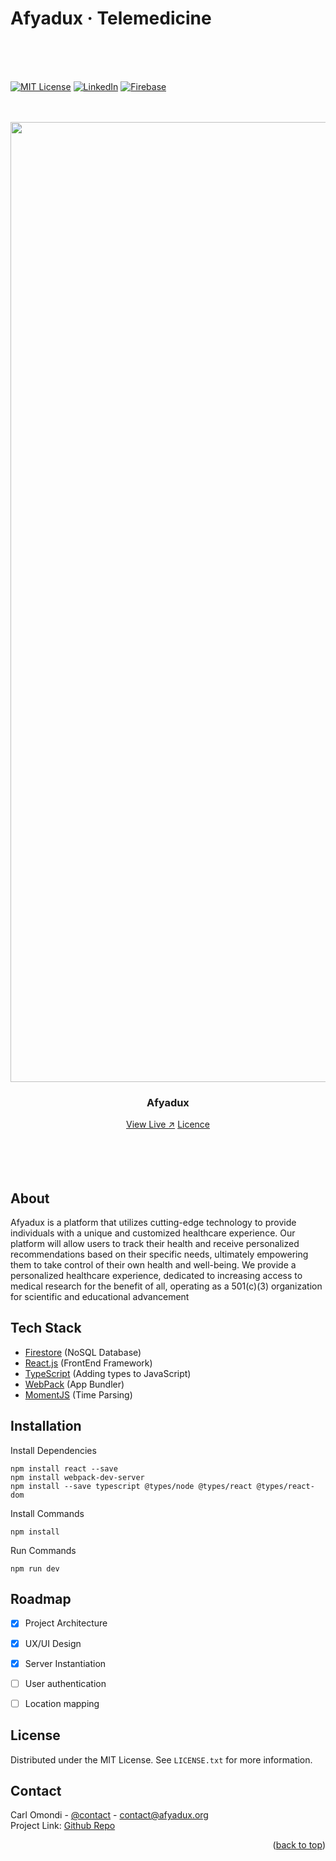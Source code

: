 
<!-- PROJECT LOGO -->
# Afyadux · Telemedicine
<br>
<br>
<br>

[![MIT License][license-shield]][license]
[![LinkedIn][linkedin-shield]][linkedin]
[![Firebase][firebase-shield]][firebase]

<br>
<br>

<div align="center">

  <img width="1536" alt="project" src="https://github.com/afyadux/.github/assets/98195031/1ab63596-99dc-4fa1-9b09-7da6c9b7d168.png">

  <h3 align="center">Afyadux</h3>

  <div align="center">
    <a target="_blank" href="https://alpha.afyadux.org">View Live &#8599;</a>
    <a href="https://github.com/afyadux/.github/blob/main/LICENSE">Licence</a>
  </div>

</div>
<br>


<br>
<br>
<br>

## About


Afyadux is a platform that utilizes cutting-edge technology to provide individuals with a unique and customized healthcare experience. Our platform will allow users to track their health and receive personalized recommendations based on their specific needs, ultimately empowering them to take control of their own health and well-being. We provide a personalized healthcare experience, dedicated to increasing access to medical research for the benefit of all, operating as a 501(c)(3) organization for scientific and educational advancement


## Tech Stack

* [Firestore](https://firebase.google.com/products/firestore) (NoSQL Database)
* [React.js](https://reactjs.org/) (FrontEnd Framework)
* [TypeScript](https://www.typescriptlang.org/) (Adding types to JavaScript)
* [WebPack](https://webpack.js.org/) (App Bundler)
* [MomentJS](https://momentjs.com/) (Time Parsing)



## Installation
Install Dependencies
```
npm install react --save
npm install webpack-dev-server
npm install --save typescript @types/node @types/react @types/react-dom
```


Install Commands
```
npm install
```

Run Commands
``` 
npm run dev
```


## Roadmap

- [x] Project Architecture
- [x] UX/UI Design
- [x] Server Instantiation
- [ ] User authentication
- [ ] Location mapping


## License
Distributed under the MIT License. See `LICENSE.txt` for more information.

## Contact

Carl Omondi - [@contact](mailto:contact@afyadux.org) - contact@afyadux.org <br>
Project Link: [Github Repo](https://github.com/afyadux/)


<p align="right">(<a href="#top">back to top</a>)</p>


<!-- MARKDOWN LINKS & IMAGES -->
[firebase-shield]: https://img.shields.io/badge/Firebase-039BE5?style=for-the-badge&logo=Firebase&logoColor=white
[firebase]: https://firebase.google.com/

[license-shield]: https://img.shields.io/github/license/othneildrew/Best-README-Template.svg?style=for-the-badge
[license]: https://github.com/afyadux/.github/blob/main/LICENSE

[linkedin-shield]: https://img.shields.io/badge/-LinkedIn-black.svg?style=for-the-badge&logo=linkedin&colorB=555
[linkedin]: https://www.linkedin.com/company/afyadux/
